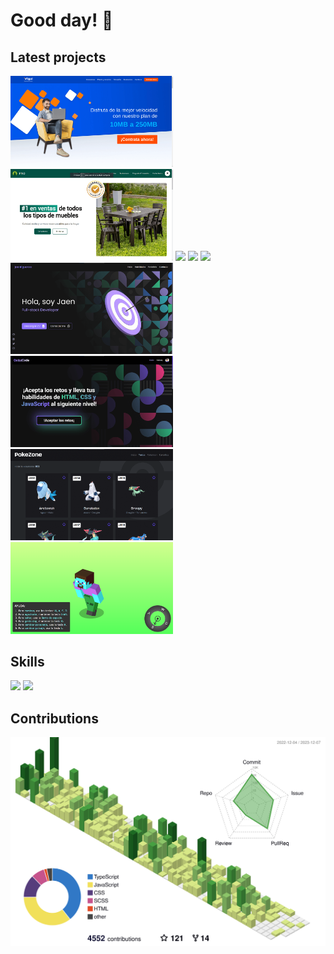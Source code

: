 # Good day!  👋

## Latest projects

<div>
    <img src="https://github.com/jaenfigueroa/jaenfigueroa/blob/main/assets/vigui.png" width="260px" />
    <img src="https://github.com/jaenfigueroa/jaenfigueroa/blob/main/assets/pino.png" width="260px" />
    <img src="https://res.cloudinary.com/djksz5k3c/image/upload/v1686614528/MI-NUBE/VESR/PORTAFOLIO/Captura_de_pantalla_2023-06-12_185558_w6myvn.png" width="260px" />
    <img src="https://res.cloudinary.com/djksz5k3c/image/upload/v1684180448/MI-NUBE/MODELO-SAKURA/sakura_1_mah6fr.png" width="260px"/>
    <img src="https://res.cloudinary.com/djksz5k3c/image/upload/v1686598996/MI-NUBE/PERIODIC%20TABLE/tabla-periodica_ihkvn3.png" width="260px"/>
    <a href="https://github.com/jaenfigueroa/new-portfolio-client"><img src="https://github.com/jaenfigueroa/jaenfigueroa/raw/main/assets/portafolio3.png" width="260px"/></a>
    <a href="https://github.com/jaenfigueroa/Quizz-Code"><img src="./assets/quizz8.png" width="260px" /></a>
    <a href="https://github.com/jaenfigueroa/PokeZone"><img src="https://github.com/jaenfigueroa/jaenfigueroa/raw/main/assets/poke2.png" width="260px"/></a>
    <a href="https://github.com/jaenfigueroa/JaenCraft"><img src="https://github.com/jaenfigueroa/jaenfigueroa/raw/main/assets/jaencraft.png" width="260px"/></a>
    
    
</div>

<!-- <img src="https://github.com/jaenfigueroa/cifrador-de-textos/raw/main/assets/enc-desktop.png" width="260px"/> -->
<!-- <img src="https://github.com/jaenfigueroa/Countries/blob/main/assets/paises2.png" width="260px" /> -->
<!-- <a href="https://github.com/GaredLyon/Tu-Du-Lyzt"><img src="./assets/tudu1.png" width="260px" /></a> -->

## Skills

![](https://skillicons.dev/icons?i=react,typescript,javascript,redux,vite,nodejs,express,nextjs,nestjs,graphql,jest,md,bash,java)
![](https://skillicons.dev/icons?i=docker,git,mongodb,firebase,supabase,html,css,pug,sass,tailwind,materialui,astro,linux,powershell)

## Contributions
    
![](./profile-3d-contrib/profile-green-animate.svg)


